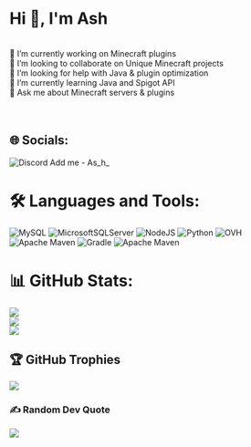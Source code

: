 <h1>
  Hi 👋, I'm Ash</h1>

<br>🔭 I’m currently working on Minecraft plugins<br>👯 I’m looking to collaborate on Unique Minecraft projects<br>🤝 I’m looking for help with Java & plugin optimization<br>🌱 I’m currently learning Java and Spigot API<br>💬 Ask me about Minecraft servers & plugins<br><br><br>


## 🌐 Socials:
![Discord](https://img.shields.io/badge/Discord-%237289DA.svg?logo=discord&logoColor=white) Add me - As_h_

# 🛠 Languages and Tools:
![MySQL](https://img.shields.io/badge/mysql-4479A1.svg?style=for-the-badge&logo=mysql&logoColor=white) ![MicrosoftSQLServer](https://img.shields.io/badge/Microsoft%20SQL%20Server-CC2927?style=for-the-badge&logo=microsoft%20sql%20server&logoColor=white) ![NodeJS](https://img.shields.io/badge/node.js-6DA55F?style=for-the-badge&logo=node.js&logoColor=white) ![Python](https://img.shields.io/badge/python-3670A0?style=for-the-badge&logo=python&logoColor=ffdd54) ![OVH](https://img.shields.io/badge/ovh-%23123F6D.svg?style=for-the-badge&logo=ovh&logoColor=#123F6D) ![Apache Maven](https://img.shields.io/badge/Apache%20Maven-C71A36?style=for-the-badge&logo=Apache%20Maven&logoColor=white) ![Gradle](https://img.shields.io/badge/Gradle-02303A.svg?style=for-the-badge&logo=Gradle&logoColor=white) ![Apache Maven](https://img.shields.io/badge/Apache%20Maven-C71A36?style=for-the-badge&logo=Apache%20Maven&logoColor=white)
# 📊 GitHub Stats:
![](https://github-readme-stats.vercel.app/api?username=Ash-studio&theme=neon&hide_border=false&include_all_commits=false&count_private=false)<br/>
![](https://nirzak-streak-stats.vercel.app/?user=Ash-studio&theme=neon&hide_border=false)<br/>
![](https://github-readme-stats.vercel.app/api/top-langs/?username=Ash-studio&theme=neon&hide_border=false&include_all_commits=false&count_private=false&layout=compact)

## 🏆 GitHub Trophies
![](https://github-profile-trophy.vercel.app/?username=Ash-Studio&theme=radical&no-frame=false&no-bg=false&margin-w=4)

### ✍️ Random Dev Quote
![](https://quotes-github-readme.vercel.app/api?type=horizontal&theme=gruvbox)


